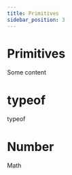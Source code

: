 ```yaml
---
title: Primitives
sidebar_position: 3
---
```


# Primitives 

Some content

# typeof

typeof

# Number

Math